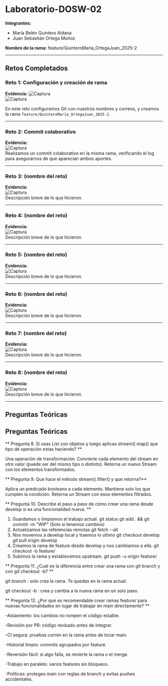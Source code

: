 # Laboratorio-DOSW-02

**Integrantes:**
- María Belén Quintero Aldana  
- Juan Sebastián Ortega Muñoz  

**Nombre de la rama:** feature/QuinteroMaria_OrtegaJuan_2025-2  

---

## Retos Completados

### Reto 1: Configuración y creación de rama
**Evidencia:**
![Captura](imagenes/reto1.png)  
![Captura](imagenes/reto1salida.png)  

En este reto configuramos Git con nuestros nombres y correos, y creamos la rama `feature/QuinteroMaria_OrtegaJuan_2025-2`.


---

### Reto 2: Commit colaborativo
**Evidencia:**  
![Captura](imagenes/reto2_log.png)  
Realizamos un commit colaborativo en la misma rama, verificando el log para asegurarnos de que aparecían ambos aportes.  

---

### Reto 3: (nombre del reto)
**Evidencia:**  
![Captura](imagenes/reto3.png)  
Descripción breve de lo que hicieron.  

---

### Reto 4: (nombre del reto)
**Evidencia:**  
![Captura](imagenes/reto4.png)  
Descripción breve de lo que hicieron.  

---

### Reto 5: (nombre del reto)
**Evidencia:**  
![Captura](imagenes/reto5.png)  
Descripción breve de lo que hicieron.  

---

### Reto 6: (nombre del reto)
**Evidencia:**  
![Captura](imagenes/reto6.png)  
Descripción breve de lo que hicieron.  

---

### Reto 7: (nombre del reto)
**Evidencia:**  
![Captura](imagenes/reto7.png)  
Descripción breve de lo que hicieron.  

---

### Reto 8: (nombre del reto)
**Evidencia:**  
![Captura](imagenes/reto8.png)  
Descripción breve de lo que hicieron.  

---

## Preguntas Teóricas


## Preguntas Teóricas

** Pregunta 8. Si usas List con objetos y luego aplicas stream().map() que tipo de operación estas haciendo? **

Una operación de transformación. Convierte cada elemento del stream en otro valor (puede ser del mismo tipo o distinto). Retorna un nuevo Stream con los elementos transformados.

** Pregunta 9. Que hace el método stream().filter() y que retorna?** 

Aplica un predicado booleano a cada elemento. Mantiene solo los que cumplen la condición. Retorna un Stream con esos elementos filtrados.

** Pregunta 10. Describe el paso a paso de cómo crear una rama desde develop si es una funcionalidad nueva. **

1. Guardamos o limpiamos el trabajo actual.
	git status
	git add . && git commit -m "WIP" (Solo si tenemos cambios)
2. Actualizamos las referencias remotas
	git fetch --all
3. Nos movemos a develop local y traemos lo ultimo
	git checkout develop
	git pull origin develop
4. Creamos la rama de feature desde develop y nos cambiamos a ella.
	git checkout -b feature/<nombre-corto>
5. Subimos la rama y establecemos upstream.
	git push -u origin feature/<nombre-corto>


** Pregunta 11. ¿Cuál es la diferencia entre crear una rama con git branch y con git checkout -b? **

git branch <rama>: solo crea la rama. Te quedas en la rama actual.

git checkout -b <rama>: crea y cambia a la nueva rama en un solo paso.

** Pregunta 12. ¿Por qué es recomendable crear ramas feature/ para nuevas funcionalidades en lugar de trabajar en main directamente? **

-Aislamiento: los cambios no rompen el código estable.

-Revisión por PR: código revisado antes de integrar.

-CI segura: pruebas corren en la rama antes de tocar main.

-Historial limpio: commits agrupados por feature.

-Reversión fácil: si algo falla, se revierte la rama o el merge.

-Trabajo en paralelo: varios features sin bloqueos.

-Políticas: proteges main con reglas de branch y evitas pushes accidentales.
